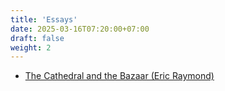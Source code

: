 ```yaml
---
title: 'Essays'
date: 2025-03-16T07:20:00+07:00
draft: false
weight: 2
---
```


- [The Cathedral and the Bazaar (Eric Raymond)](./the-cathedral-and-the-bazaar-eric-raymond)
